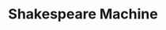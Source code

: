 ---
title:  "Shakespeare Machine"
description: "What do botnets tell us when given a voice? Specimen Box is a research tool that lets us explore the personality of those malware networks.<br/><br/>Microsoft DCU tasked the Office for Creative Research with exploring the organic structures and behaviors uncovered by observing millions of zombie computers. The resulting application is an interactive, audiovisual installation living in Microsoft’s Cybercrime Center."
category: shakespeare-machine
year: 2014
for: "Microsoft Cybercrime Unit"
for-link: "https://news.microsoft.com/presskits/dcu/#sm.00000b7w8fnigif79rsp9bqb4m5p1"
with: "The OCR"
with-link: "https://ocr.nyc/"
press: <a target='_blank' href='https://www.wired.com/2014/12/sci-fi-worthy-interface-tracking-criminal-botnets/'>Wired</a>
index: 7
images: ['Whole-p.jpg', 'viz3.jpg', 'ADJ-and-ADJ2 11.24.06 PM-p.jpg', 'Complete-Works.jpg']
---
